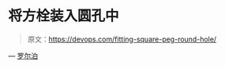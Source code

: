 # 将方栓装入圆孔中

> 原文：<https://devops.com/fitting-square-peg-round-hole/>

— [罗尔泊](https://devops.com/author/breselman/)